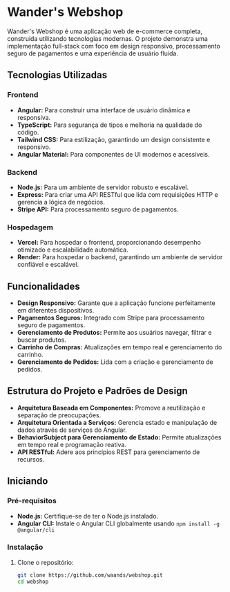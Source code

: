 # Wander's Webshop

Wander's Webshop é uma aplicação web de e-commerce completa, construída utilizando tecnologias modernas. O projeto demonstra uma implementação full-stack com foco em design responsivo, processamento seguro de pagamentos e uma experiência de usuário fluida.

## Tecnologias Utilizadas

### Frontend
- **Angular:** Para construir uma interface de usuário dinâmica e responsiva.
- **TypeScript:** Para segurança de tipos e melhoria na qualidade do código.
- **Tailwind CSS:** Para estilização, garantindo um design consistente e responsivo.
- **Angular Material:** Para componentes de UI modernos e acessíveis.

### Backend
- **Node.js:** Para um ambiente de servidor robusto e escalável.
- **Express:** Para criar uma API RESTful que lida com requisições HTTP e gerencia a lógica de negócios.
- **Stripe API:** Para processamento seguro de pagamentos.

### Hospedagem
- **Vercel:** Para hospedar o frontend, proporcionando desempenho otimizado e escalabilidade automática.
- **Render:** Para hospedar o backend, garantindo um ambiente de servidor confiável e escalável.

## Funcionalidades
- **Design Responsivo:** Garante que a aplicação funcione perfeitamente em diferentes dispositivos.
- **Pagamentos Seguros:** Integrado com Stripe para processamento seguro de pagamentos.
- **Gerenciamento de Produtos:** Permite aos usuários navegar, filtrar e buscar produtos.
- **Carrinho de Compras:** Atualizações em tempo real e gerenciamento do carrinho.
- **Gerenciamento de Pedidos:** Lida com a criação e gerenciamento de pedidos.

## Estrutura do Projeto e Padrões de Design
- **Arquitetura Baseada em Componentes:** Promove a reutilização e separação de preocupações.
- **Arquitetura Orientada a Serviços:** Gerencia estado e manipulação de dados através de serviços do Angular.
- **BehaviorSubject para Gerenciamento de Estado:** Permite atualizações em tempo real e programação reativa.
- **API RESTful:** Adere aos princípios REST para gerenciamento de recursos.

## Iniciando

### Pré-requisitos
- **Node.js:** Certifique-se de ter o Node.js instalado.
- **Angular CLI:** Instale o Angular CLI globalmente usando `npm install -g @angular/cli`

### Instalação
1. Clone o repositório:
   ```bash
   git clone https://github.com/waands/webshop.git
   cd webshop
